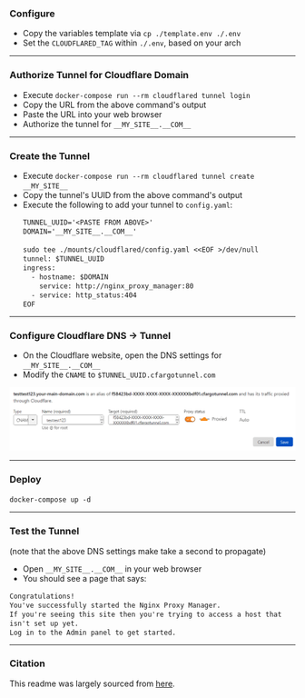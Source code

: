 ### Configure

* Copy the variables template via `cp ./template.env ./.env`
* Set the `CLOUDFLARED_TAG` within `./.env`, based on your arch

---

### Authorize Tunnel for Cloudflare Domain

* Execute `docker-compose run --rm cloudflared tunnel login`
* Copy the URL from the above command's output
* Paste the URL into your web browser
* Authorize the tunnel for `__MY_SITE__.__COM__`

---

### Create the Tunnel

* Execute `docker-compose run --rm cloudflared tunnel create __MY_SITE__`
* Copy the tunnel's UUID from the above command's output
* Execute the following to add your tunnel to `config.yaml`:
  ```shell
  TUNNEL_UUID='<PASTE FROM ABOVE>'
  DOMAIN='__MY_SITE__.__COM__'

  sudo tee ./mounts/cloudflared/config.yaml <<EOF >/dev/null
  tunnel: $TUNNEL_UUID
  ingress:
    - hostname: $DOMAIN
      service: http://nginx_proxy_manager:80
    - service: http_status:404
  EOF
  ```

---

### Configure Cloudflare DNS -> Tunnel

* On the Cloudflare website, open the DNS settings for `__MY_SITE__.__COM__`
* Modify the `CNAME` to `$TUNNEL_UUID.cfargotunnel.com`
<img src="./cloudflare-dns-settings-cname.png">

---

### Deploy

`docker-compose up -d`

---

### Test the Tunnel

(note that the above DNS settings make take a second to propagate)

* Open `__MY_SITE__.__COM__` in your web browser
* You should see a page that says:

```
Congratulations!
You've successfully started the Nginx Proxy Manager.
If you're seeing this site then you're trying to access a host that isn't set up yet.
Log in to the Admin panel to get started.
```

---

### Citation

This readme was largely sourced from [here](https://www.sakowi.cz/blog/cloudflared-docker-compose-tutorial).
